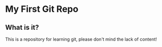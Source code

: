 # My First Git Repo

## What is it?
This is a repository for learning git, please don't mind the lack of content!